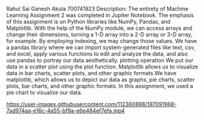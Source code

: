 Rahul Sai Ganesh Akula
700741923
Description: The entirety of Machine Learning Assignment 2 was completed in Jupiter Notebook. The emphasis of this assignment is on Python libraries like NumPy, Pandas, and Matplotlib. With the help of the NumPy module, we can access arrays and change their dimensions, turning a 1-D array into a 2-D array or 3-D array, for example. By employing indexing, we may change those values. We have a pandas library where we can import system-generated files like text, csv, and excel, apply various functions to edit and analyze the data, and also use pandas to portray our data aesthetically. plotting operation We put our data in a scatter plot using the plot function. Matplotlib allows us to visualize data in bar charts, scatter plots, and other graphic formats.We have matplotlib, which allows us to depict our data as graphs, pie charts, scatter plots, bar charts, and other graphic formats. In this assignment, we used a pie chart to visualize our data.

https://user-images.githubusercontent.com/112360898/197091968-7ad974aa-e16c-4a55-bf9a-e6e484ef7efa.mp4
